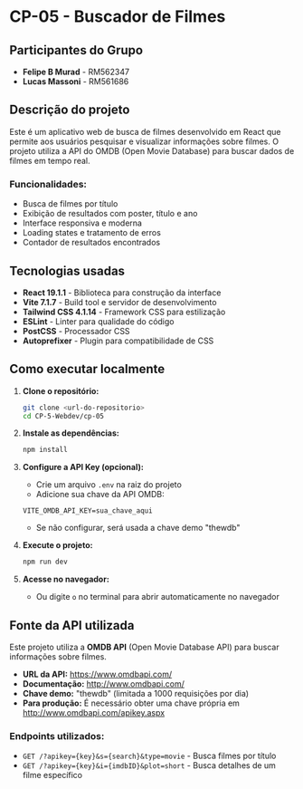 # CP-05 - Buscador de Filmes

## Participantes do Grupo

- **Felipe B Murad** - RM562347
- **Lucas Massoni** - RM561686

## Descrição do projeto

Este é um aplicativo web de busca de filmes desenvolvido em React que permite aos usuários pesquisar e visualizar informações sobre filmes. O projeto utiliza a API do OMDB (Open Movie Database) para buscar dados de filmes em tempo real.

### Funcionalidades:
- Busca de filmes por título
- Exibição de resultados com poster, título e ano
- Interface responsiva e moderna
- Loading states e tratamento de erros
- Contador de resultados encontrados

## Tecnologias usadas

- **React 19.1.1** - Biblioteca para construção da interface
- **Vite 7.1.7** - Build tool e servidor de desenvolvimento
- **Tailwind CSS 4.1.14** - Framework CSS para estilização
- **ESLint** - Linter para qualidade do código
- **PostCSS** - Processador CSS
- **Autoprefixer** - Plugin para compatibilidade de CSS

## Como executar localmente

1. **Clone o repositório:**
   ```bash
   git clone <url-do-repositorio>
   cd CP-5-Webdev/cp-05
   ```

2. **Instale as dependências:**
   ```bash
   npm install
   ```

3. **Configure a API Key (opcional):**
   - Crie um arquivo `.env` na raiz do projeto
   - Adicione sua chave da API OMDB:
   ```
   VITE_OMDB_API_KEY=sua_chave_aqui
   ```
   - Se não configurar, será usada a chave demo "thewdb"

4. **Execute o projeto:**
   ```bash
   npm run dev
   ```

5. **Acesse no navegador:**
   - Ou digite `o` no terminal para abrir automaticamente no navegador



## Fonte da API utilizada

Este projeto utiliza a **OMDB API** (Open Movie Database API) para buscar informações sobre filmes.

- **URL da API:** https://www.omdbapi.com/
- **Documentação:** http://www.omdbapi.com/
- **Chave demo:** "thewdb" (limitada a 1000 requisições por dia)
- **Para produção:** É necessário obter uma chave própria em http://www.omdbapi.com/apikey.aspx

### Endpoints utilizados:
- `GET /?apikey={key}&s={search}&type=movie` - Busca filmes por título
- `GET /?apikey={key}&i={imdbID}&plot=short` - Busca detalhes de um filme específico
